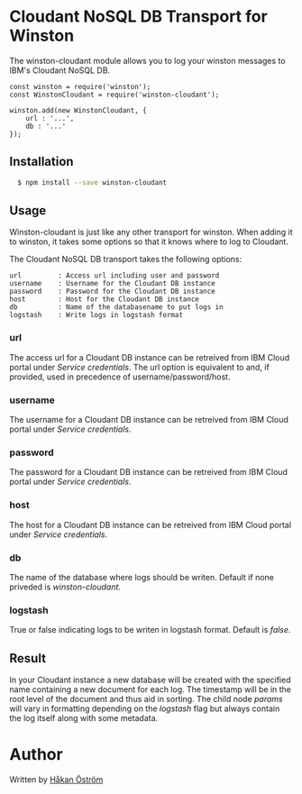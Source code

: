 # Cloudant NoSQL DB Transport for Winston

The winston-cloudant module allows you to log your winston messages to IBM's Cloudant NoSQL DB.

    const winston = require('winston');
    const WinstonCloudant = require('winston-cloudant');
    
    winston.add(new WinstonCloudant, {
        url : '...',
        db : '...'
    });

## Installation

``` bash
  $ npm install --save winston-cloudant
```

## Usage

Winston-cloudant is just like any other transport for winston. When adding it to winston, it takes some options so that
it knows where to log to Cloudant.

The Cloudant NoSQL DB transport takes the following options:

    url         : Access url including user and password
    username    : Username for the Cloudant DB instance
    password    : Password for the Cloudant DB instance
    host        : Host for the Cloudant DB instance
    db          : Name of the databasename to put logs in
    logstash    : Write logs in logstash format

### url
The access url for a Cloudant DB instance can be retreived from IBM Cloud portal under _Service credentials_. The url option is equivalent to and, if provided, used in precedence of username/password/host.

### username
The username for a Cloudant DB instance can be retreived from IBM Cloud portal under _Service credentials_.

### password
The password for a Cloudant DB instance can be retreived from IBM Cloud portal under _Service credentials_.

### host
The host for a Cloudant DB instance can be retreived from IBM Cloud portal under _Service credentials_.

### db
The name of the database where logs should be writen. Default if none priveded is _winston-cloudant_.

### logstash
True or false indicating logs to be writen in logstash format. Default is _false_.

## Result

In your Cloudant instance a new database will be created with the specified name containing a new document for each log. The timestamp will be in the root level of the document and thus aid in sorting. The child node _params_ will vary in formatting depending on the _logstash_ flag but always contain the log itself along with some metadata. 

# Author

Written by [Håkan Öström](http://www.hakanostrom.se)